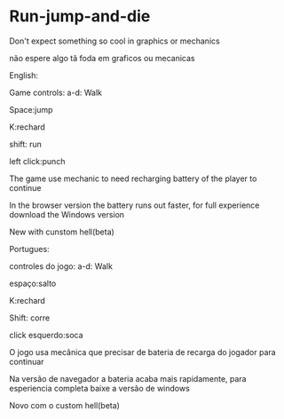 # Run-jump-and-die

Don't expect something so cool in graphics or mechanics

não espere algo tã foda em graficos ou mecanicas

English:

Game controls: a-d: Walk

Space:jump

K:rechard

shift: run

left click:punch

The game use mechanic to need recharging battery of the player to continue

In the browser version the battery runs out faster, for full experience download the Windows version

New with cunstom hell(beta)

Portugues:

controles do jogo: a-d: Walk

espaço:salto

K:rechard

Shift: corre

click esquerdo:soca

O jogo usa mecânica que precisar de bateria de recarga do jogador para continuar

Na versão de navegador a bateria acaba mais rapidamente, para esperiencia completa baixe a versão de windows

Novo com o custom hell(beta)

